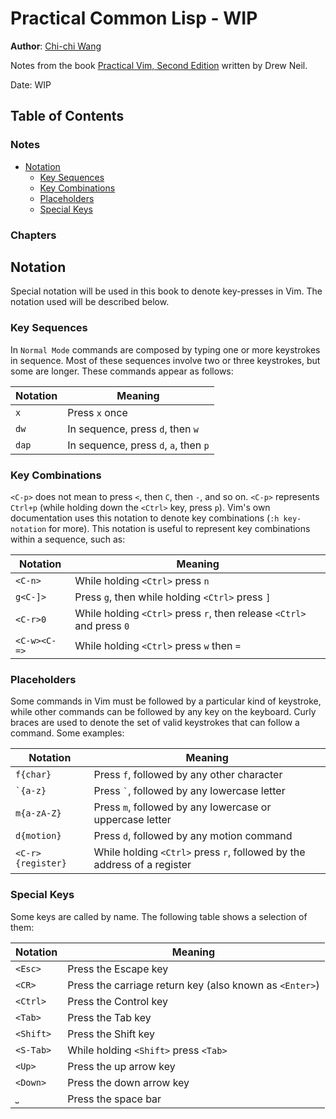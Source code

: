 # Practical Common Lisp - WIP
**Author**: [Chi-chi Wang](https://github.com/chichiwang)

Notes from the book [Practical Vim, Second Edition](https://pragprog.com/titles/dnvim2/practical-vim-second-edition/) written by Drew Neil.

Date: WIP

## Table of Contents
### Notes
* [Notation](#notation)
  * [Key Sequences](#key-sequences)
  * [Key Combinations](#key-combinations)
  * [Placeholders](#placeholders)
  * [Special Keys](#special-keys)

### Chapters

## Notation
Special notation will be used in this book to denote key-presses in Vim. The notation used will be described below.

### Key Sequences
In `Normal Mode` commands are composed by typing one or more keystrokes in sequence. Most of these sequences involve two or three keystrokes, but some are longer. These commands appear as follows:

| Notation | Meaning                               |
| -------- | ------------------------------------- |
| `x`      | Press `x` once                        |
| `dw`     | In sequence, press `d`, then `w`      |
| `dap`    | In sequence, press `d`, `a`, then `p` |

### Key Combinations
`<C-p>` does not mean to press `<`, then `C`, then `-`, and so on. `<C-p>` represents `Ctrl+p` (while holding down the `<Ctrl>` key, press `p`). Vim's own documentation uses this notation to denote key combinations (`:h key-notation` for more). This notation is useful to represent key combinations within a sequence, such as:

| Notation     | Meaning                                                               |
| ------------ | --------------------------------------------------------------------- |
| `<C-n>`      | While holding `<Ctrl>` press `n`                                      |
| `g<C-]>`     | Press `g`, then while holding `<Ctrl>` press `]`                      |
| `<C-r>0`     | While holding `<Ctrl>` press `r`, then release `<Ctrl>` and press `0` |
| `<C-w><C-=>` | While holding `<Ctrl>` press `w` then `=`                         |

### Placeholders
Some commands in Vim must be followed by a particular kind of keystroke, while other commands can be followed by any key on the keyboard. Curly braces are used to denote the set of valid keystrokes that can follow a command. Some examples:

| Notation          | Meaning                                                                 |
| ----------------- | ----------------------------------------------------------------------- |
| `f{char}`         | Press `f`, followed by any other character                              |
| `` `{a-z} ``      | Press `` ` ``, followed by any lowercase letter                         |
| `m{a-zA-Z}`       | Press `m`, followed by any lowercase or uppercase letter                |
| `d{motion}`       | Press `d`, followed by any motion command                               |
| `<C-r>{register}` | While holding `<Ctrl>` press `r`, followed by the address of a register |

### Special Keys
Some keys are called by name. The following table shows a selection of them:

| Notation  | Meaning                                                 |
| --------- | ------------------------------------------------------- |
| `<Esc>`   | Press the Escape key                                    |
| `<CR>`    | Press the carriage return key (also known as `<Enter>`) |
| `<Ctrl>`  | Press the Control key                                   |
| `<Tab>`   | Press the Tab key                                       |
| `<Shift>` | Press the Shift key                                     |
| `<S-Tab>` | While holding `<Shift>` press `<Tab>`                   |
| `<Up>`    | Press the up arrow key                                  |
| `<Down>`  | Press the down arrow key                                |
| `⎵`       | Press the space bar                                     |
